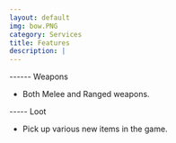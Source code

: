 ```yaml
---
layout: default
img: bow.PNG
category: Services
title: Features
description: |
---
```

------ Weapons
* Both Melee and Ranged weapons.

----- Loot
* Pick up various new items in the game.
